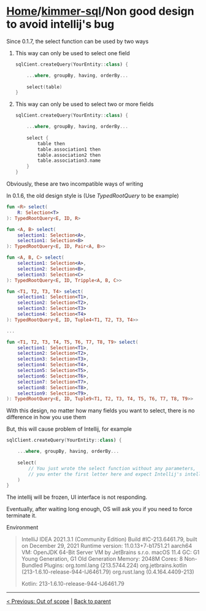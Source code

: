 # [Home](https://github.com/babyfish-ct/kimmer)/[kimmer-sql](./README.md)/Non good design to avoid intellij's bug

Since 0.1.7, the select function can be used by two ways

1. This way can only be used to select one field
    ```kt
    sqlCient.createQuery(YourEntity::class) {
    
        ...where, groupBy, having, orderBy...
        
        select(table)
    }
    ```
    
2. This way can only be used to select two or more fields
    ```kt
    sqlCient.createQuery(YourEntity::class) {
    
        ...where, groupBy, having, orderBy...
        
        select {
            table then
            table.association1 then
            table.association2 then
            table.association3.name
        }
    }
    ```
    
Obviously, these are two incompatible ways of writing
 
In 0.1.6, the old design style is (Use *TypedRootQuery* to be example)
 
```kt
fun <R> select(
    R: Selection<T>
): TypedRootQuery<E, ID, R>

fun <A, B> select(
    selection1: Selection<A>, 
    selection1: Selection<B>
): TypedRootQuery<E, ID, Pair<A, B>>

fun <A, B, C> select(
    selection1: Selection<A>, 
    selection2: Selection<B>, 
    selection3: Selection<C>
): TypedRootQuery<E, ID, Tripple<A, B, C>>

fun <T1, T2, T3, T4> select(
    selection1: Selection<T1>, 
    selection2: Selection<T2>, 
    selection3: Selection<T3>
    selection4: Selection<T4>
): TypedRootQuery<E, ID, Tuple4<T1, T2, T3, T4>>

...

fun <T1, T2, T3, T4, T5, T6, T7, T8, T9> select(
    selection1: Selection<T1>, 
    selection2: Selection<T2>, 
    selection3: Selection<T3>,
    selection4: Selection<T4>,
    selection5: Selection<T5>,
    selection6: Selection<T6>,
    selection7: Selection<T7>,
    selection8: Selection<T8>,
    selection9: Selection<T9>,
): TypedRootQuery<E, ID, Tuple9<T1, T2, T3, T4, T5, T6, T7, T8, T9>>
```

With this design, no matter how many fields you want to select, there is no difference in how you use them

But, this will cause problem of Intellij, for example

```kt
sqlClient.createQuery(YourEntity::class) {

    ...where, groupBy, having, orderBy...
    
    select(
        // You just wrote the select function without any parameters, 
        // you enter the first letter here and expect Intellij's intellisense
    )
}
```

The intellij will be frozen, UI interface is not responding. 

Eventually, after waiting long enough, OS will ask you if you need to force terminate it.

Environment 

> IntelliJ IDEA 2021.3.1 (Community Edition)
> Build #IC-213.6461.79, built on December 29, 2021
> Runtime version: 11.0.13+7-b1751.21 aarch64
> VM: OpenJDK 64-Bit Server VM by JetBrains s.r.o.
> macOS 11.4
> GC: G1 Young Generation, G1 Old Generation
> Memory: 2048M
> Cores: 8
> Non-Bundled Plugins:
>    org.toml.lang (213.5744.224)
>    org.jetbrains.kotlin (213-1.6.10-release-944-IJ6461.79)
>    org.rust.lang (0.4.164.4409-213)
>
>Kotlin: 213-1.6.10-release-944-IJ6461.79

-----------------


[< Previous: Out of scope](./out-of-scope.md) | [Back to parent](./README.md)
 
